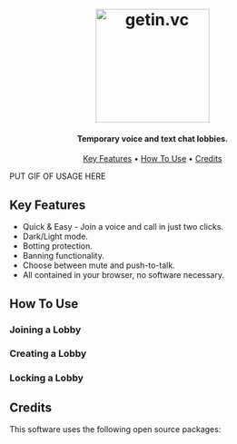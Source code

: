 
<h1 align="center">
  <br>
  <a href="http://getin.vc"><img src="https://i.imgur.com/40L1G0V.png" alt="getin.vc" width="200"></a>
</h1>

<h4 align="center"><b>Temporary voice and text chat lobbies.</b></h4>

<p align="center">
  <a href="#key-features">Key Features</a> •
  <a href="#how-to-use">How To Use</a> •
  <a href="#credits">Credits</a>
</p>

PUT GIF OF USAGE HERE

## Key Features

* Quick & Easy - Join a voice and call in just two clicks.
* Dark/Light mode.
* Botting protection.
* Banning functionality.
* Choose between mute and push-to-talk.
* All contained in your browser, no software necessary.

## How To Use

### Joining a Lobby


### Creating a Lobby



### Locking a Lobby




## Credits

This software uses the following open source packages:

